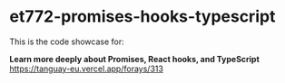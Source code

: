 # et772-promises-hooks-typescript

This is the code showcase for:

**Learn more deeply about Promises, React hooks, and TypeScript**
https://tanguay-eu.vercel.app/forays/313 

